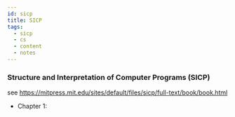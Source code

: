 ```yaml
---
id: sicp
title: SICP
tags:
  - sicp
  - cs
  - content
  - notes
---
```


### Structure and Interpretation of Computer Programs (SICP)
see https://mitpress.mit.edu/sites/default/files/sicp/full-text/book/book.html
- Chapter 1: 
